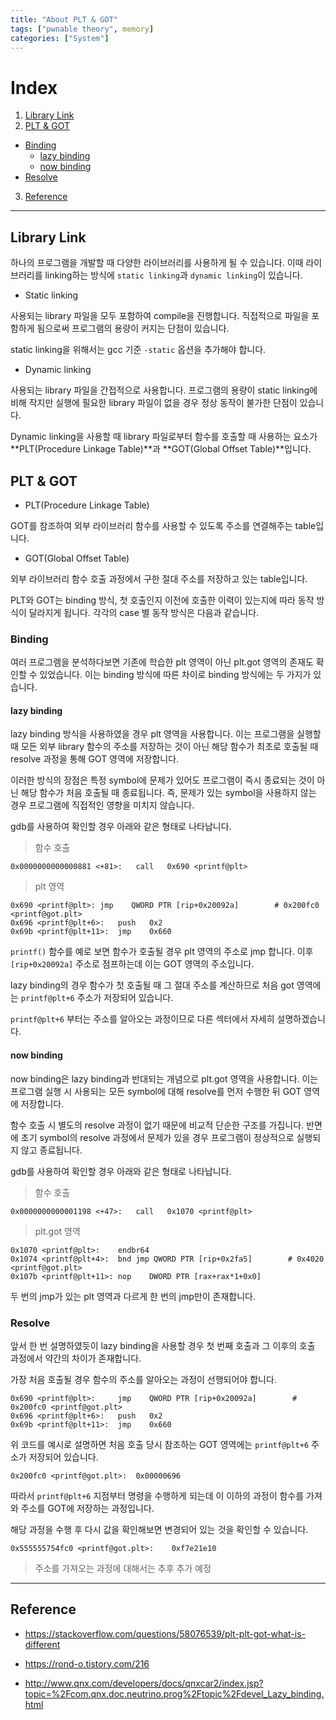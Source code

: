 ```yaml
---
title: "About PLT & GOT"
tags: ["pwnable theory", memory]
categories: ["System"]
---
```


# Index

1. [Library Link](#library-link)
2. [PLT & GOT](#plt-&-got)
 - [Binding](#binding)
   - [lazy binding](#lazy-binding)
   - [now binding](#now-binding)
 - [Resolve](#resolve)
3. [Reference](#reference)

* * *

## Library Link

하나의 프로그램을 개발할 때 다양한 라이브러리를 사용하게 될 수 있습니다. 이때 라이브러리를 linking하는 방식에 `static linking`과 `dynamic linking`이 있습니다.

- Static linking

사용되는 library 파일을 모두 포함하여 compile을 진행합니다. 직접적으로 파일을 포함하게 됨으로써 프로그램의 용량이 커지는 단점이 있습니다.

static linking을 위해서는 gcc 기준 `-static` 옵션을 추가해야 합니다.

- Dynamic linking

사용되는 library 파일을 간접적으로 사용합니다. 프로그램의 용량이 static linking에 비해 작지만 실행에 필요한 library 파일이 없을 경우 정상 동작이 불가한 단점이 있습니다.

Dynamic linking을 사용할 때 library 파일로부터 함수를 호출할 때 사용하는 요소가 **PLT(Procedure Linkage Table)**과 **GOT(Global Offset Table)**입니다.

## PLT & GOT

- PLT(Procedure Linkage Table)

GOT를 참조하여 외부 라이브러리 함수를 사용할 수 있도록 주소를 연결해주는 table입니다.

- GOT(Global Offset Table)

외부 라이브러리 함수 호출 과정에서 구한 절대 주소를 저장하고 있는 table입니다.

PLT와 GOT는 binding 방식, 첫 호출인지 이전에 호출한 이력이 있는지에 따라 동작 방식이 달라지게 됩니다. 각각의 case 별 동작 방식은 다음과 같습니다.

### Binding

여러 프로그램을 분석하다보면 기존에 학습한 plt 영역이 아닌 plt.got 영역의 존재도 확인할 수 있었습니다. 이는 binding 방식에 따른 차이로 binding 방식에는 두 가지가 있습니다.

#### lazy binding

lazy binding 방식을 사용하였을 경우 plt 영역을 사용합니다. 이는 프로그램을 실행할 때 모든 외부 library 함수의 주소를 저장하는 것이 아닌 해당 함수가 최초로 호출될 때 resolve 과정을 통해 GOT 영역에 저장합니다.

이러한 방식의 장점은 특정 symbol에 문제가 있어도 프로그램이 즉시 종료되는 것이 아닌 해당 함수가 처음 호출될 때 종료됩니다. 즉, 문제가 있는 symbol을 사용하지 않는 경우 프로그램에 직접적인 영향을 미치지 않습니다.

gdb를 사용하여 확인할 경우 아래와 같은 형태로 나타납니다.

> 함수 호출

```
0x0000000000000881 <+81>:	call   0x690 <printf@plt>
```

> plt 영역

```
0x690 <printf@plt>:	jmp    QWORD PTR [rip+0x20092a]        # 0x200fc0 <printf@got.plt>
0x696 <printf@plt+6>:	push   0x2
0x69b <printf@plt+11>:	jmp    0x660
```

`printf()` 함수를 예로 보면 함수가 호출될 경우 plt 영역의 주소로 jmp 합니다. 이후 `[rip+0x20092a]` 주소로 점프하는데 이는 GOT 영역의 주소입니다.

lazy binding의 경우 함수가 첫 호출될 때 그 절대 주소를 계산하므로 처음 got 영역에는 `printf@plt+6` 주소가 저장되어 있습니다.

`printf@plt+6` 부터는 주소를 알아오는 과정이므로 다른 섹터에서 자세히 설명하겠습니다.

<!--
[got.plt란 무엇인가?](#)
-->

#### now binding

now binding은 lazy binding과 반대되는 개념으로 plt.got 영역을 사용합니다. 이는 프로그램 실행 시 사용되는 모든 symbol에 대해 resolve를 먼저 수행한 뒤 GOT 영역에 저장합니다.

함수 호출 시 별도의 resolve 과정이 없기 때문에 비교적 단순한 구조를 가집니다. 반면에 초기 symbol의 resolve 과정에서 문제가 있을 경우 프로그램이 정상적으로 실행되지 않고 종료됩니다.

gdb를 사용하여 확인할 경우 아래와 같은 형태로 나타납니다.

> 함수 호출

```
0x0000000000001198 <+47>:	call   0x1070 <printf@plt>
```

> plt.got 영역

```
0x1070 <printf@plt>:	endbr64 
0x1074 <printf@plt+4>:	bnd jmp QWORD PTR [rip+0x2fa5]        # 0x4020 <printf@got.plt>
0x107b <printf@plt+11>:	nop    DWORD PTR [rax+rax*1+0x0]
```

두 번의 jmp가 있는 plt 영역과 다르게 한 번의 jmp만이 존재합니다.

### Resolve

앞서 한 번 설명하였듯이 lazy binding을 사용할 경우 첫 번째 호출과 그 이후의 호출 과정에서 약간의 차이가 존재합니다.

가장 처음 호출될 경우 함수의 주소를 알아오는 과정이 선행되어야 합니다.

```
0x690 <printf@plt>:     jmp    QWORD PTR [rip+0x20092a]        # 0x200fc0 <printf@got.plt>
0x696 <printf@plt+6>:   push   0x2
0x69b <printf@plt+11>:  jmp    0x660
```

위 코드를 예시로 설명하면 처음 호출 당시 참조하는 GOT 영역에는 `printf@plt+6` 주소가 저장되어 있습니다.

```
0x200fc0 <printf@got.plt>:	0x00000696
```

따라서 `printf@plt+6` 지점부터 명령을 수행하게 되는데 이 이하의 과정이 함수를 가져와 주소를 GOT에 저장하는 과정입니다.

해당 과정을 수행 후 다시 값을 확인해보면 변경되어 있는 것을 확인할 수 있습니다.

```
0x555555754fc0 <printf@got.plt>:	0xf7e21e10
```

> 주소를 가져오는 과정에 대해서는 추후 추가 예정

<!--
lazy binding과 관련하여 분명 gcc의 기본 옵션은 lazy binding이라고 되어있는데(stackoverflow 참조) 이상하게 컴파일을 하면 모두 now binding 형식으로 확인된다..
그나마 https://stackoverflow.com/questions/62527697/why-does-gcc-link-with-z-now-by-default-although-lazy-binding-is-the-default 글에서 새로운 elf 보호기법? 이라는 쪽이 신빙성이 있는 것 같은데
옵션을 통해서 강제로 바꿔보려고 해도 잘 되지 않는다 흠..
-->
* * *

## Reference

- <https://stackoverflow.com/questions/58076539/plt-plt-got-what-is-different>

- <https://rond-o.tistory.com/216>

- <http://www.qnx.com/developers/docs/qnxcar2/index.jsp?topic=%2Fcom.qnx.doc.neutrino.prog%2Ftopic%2Fdevel_Lazy_binding.html>
